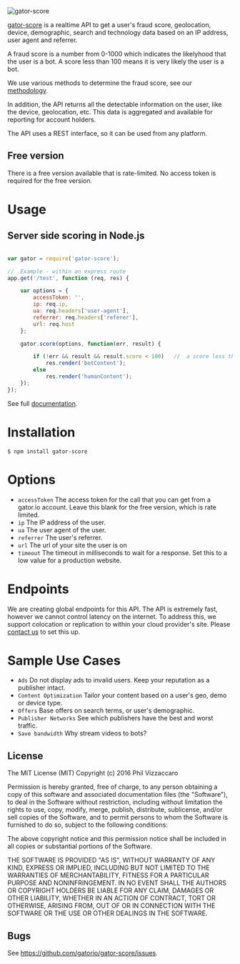 ![gator-score](https://gator.io/images/logo-light-background.png "gator-score")

[gator-score](https://gator.io) is a realtime API to get a user's fraud score, geolocation, device, demographic, search and technology data based on an IP address, user agent and referrer.  

A fraud score is a number from 0-1000 which indicates the likelyhood that the user is a bot.  A score less than 100 means it is very likely the user is a bot.

We use various methods to determine the fraud score, see our [methodology](https://gator.io/how).

In addition, the API returns all the detectable information on the user, like the device, geolocation, etc.  This data is aggregated and available for reporting for account holders.

The API uses a REST interface, so it can be used from any platform.

## Free version
There is a free version available that is rate-limited.  No access token is required for the free version.

# Usage

## Server side scoring in Node.js
```javascript

var gator = require('gator-score');

//  Example - within an express route
app.get('/test', function (req, res) {

    var options = {
        accessToken: '',                    
        ip: req.ip,
        ua: req.headers['user-agent'],
        referrer: req.headers['referer'],
        url: req.host
    };

    gator.score(options, function(err, result) {

        if (!err && result && result.score < 100)   //  a score less the 100 is very likely a bot
            res.render('botContent');
        else
            res.render('humanContent');
    });
});
```
See full [documentation](https://gator.io/developer/scoring).

# Installation

    $ npm install gator-score

# Options
- `accessToken` The access token for the call that you can get from a gator.io account.  Leave this blank for the free version, which is rate limited.
- `ip` The IP address of the user.
- `ua` The user agent of the user.
- `referrer` The user's referrer.
- `url` The url of your site the user is on
- `timeout` The timeout in milliseconds to wait for a response.  Set this to a low value for a production website.
 
# Endpoints
We are creating global endpoints for this API.  The API is extremely fast, however we cannot control latency on the internet.  To address this, we support colocation or replication to within your cloud provider's site.  Please [contact us](https://gator.io) to set this up.

# Sample Use Cases
- `Ads`	Do not display ads to invalid users. Keep your reputation as a publisher intact.
- `Content Optimization`	Tailor your content based on a user's geo, demo or device type.
- `Offers`	Base offers on search terms, or user's demographic.
- `Publisher Networks`	See which publishers have the best and worst traffic.
- `Save bandwidth`	Why stream videos to bots?

## License

The MIT License (MIT)
Copyright (c) 2016 Phil Vizzaccaro

Permission is hereby granted, free of charge, to any person obtaining a copy of
this software and associated documentation files (the "Software"), to deal in
the Software without restriction, including without limitation the rights to
use, copy, modify, merge, publish, distribute, sublicense, and/or sell copies of
the Software, and to permit persons to whom the Software is furnished to do so,
subject to the following conditions:

The above copyright notice and this permission notice shall be included in all
copies or substantial portions of the Software.

THE SOFTWARE IS PROVIDED "AS IS", WITHOUT WARRANTY OF ANY KIND, EXPRESS OR
IMPLIED, INCLUDING BUT NOT LIMITED TO THE WARRANTIES OF MERCHANTABILITY,
FITNESS FOR A PARTICULAR PURPOSE AND NONINFRINGEMENT. IN NO EVENT SHALL THE
AUTHORS OR COPYRIGHT HOLDERS BE LIABLE FOR ANY CLAIM, DAMAGES OR OTHER
LIABILITY, WHETHER IN AN ACTION OF CONTRACT, TORT OR OTHERWISE, ARISING FROM,
OUT OF OR IN CONNECTION WITH THE SOFTWARE OR THE USE OR OTHER DEALINGS IN THE
SOFTWARE.

## Bugs

See <https://github.com/gatorio/gator-score/issues>.
